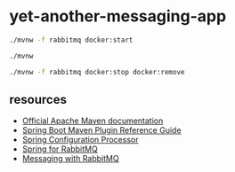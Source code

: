 # yet-another-messaging-app

```bash
./mvnw -f rabbitmq docker:start

./mvnw

./mvnw -f rabbitmq docker:stop docker:remove
```

## resources
* [Official Apache Maven documentation](https://maven.apache.org/guides/index.html)
* [Spring Boot Maven Plugin Reference Guide](https://docs.spring.io/spring-boot/docs/2.2.4.RELEASE/maven-plugin/)
* [Spring Configuration Processor](https://docs.spring.io/spring-boot/docs/2.2.4.RELEASE/reference/htmlsingle/#configuration-metadata-annotation-processor)
* [Spring for RabbitMQ](https://docs.spring.io/spring-boot/docs/2.2.4.RELEASE/reference/htmlsingle/#boot-features-amqp)
* [Messaging with RabbitMQ](https://spring.io/guides/gs/messaging-rabbitmq/)
